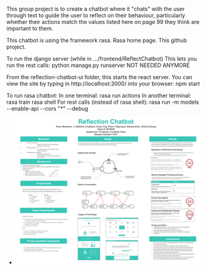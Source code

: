 This group project is to create a chatbot where it "chats" with the user through text to guide the user to reflect on their behaviour, particularly whether their actions match the values listed here on page 99 they think are important to them.

This chatbot is using the framework rasa. Rasa home page. This github project.

To run the django server (while in .../frontend/ReflectChatbot) This lets you run the rest calls: python manage.py runserver NOT NEEDED ANYMORE

From the reflection-chatbot-ui folder, this starts the react server. You can view the site by typing in http://localhost:3000/ into your browser: npm start

To run rasa chatbot: In one terminal: rasa run actions In another terminal: rasa train rasa shell For rest calls (instead of rasa shell): rasa run -m models --enable-api --cors "*" --debug
* ![alt text](poster.png "Conatct Info Page Screenshot")
